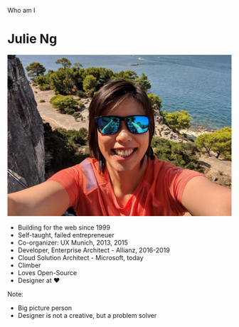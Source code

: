 Who am I

# Julie Ng

<img src="./images/julie.jpg" class="img-right">

- Building for the web since 1999
- Self-taught, failed entrepreneuer
- Co-organizer: UX Munich, 2013, 2015
- Developer, Enterprise Architect - Allianz, 2016-2019
- Cloud Solution Architect - Microsoft, today
- Climber
- Loves Open-Source
- Designer at &hearts;

Note:
- Big picture person
- Designer is not a creative, but a problem solver

